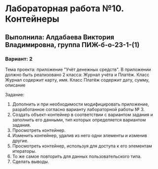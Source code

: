 # Лабораторная работа №10. Контейнеры
## Выполнила: Алдабаева Виктория Владимировна, группа ПИЖ-б-о-23-1-(1)
### Вариант: 2

Тема проекта: приложение "Учёт денежных средств". 
В приложении должно быть реализовано 2 класса: Журнал учёта и Платёж. Класс Журнал содержит карту, имя. Класс Платёж содержит дату, сумму, описание

Задание:
1. Дополнить и при необходимости модифицировать приложение,
разработанное согласно варианту лабораторной работы № 3. 
2. Создать объект-контейнер в соответствии с вариантом задания и заполнить его данными, тип которых определяется вариантом задания.
3. Просмотреть контейнер.
4. Изменить контейнер, удалив из него одни элементы и изменив 
другие.
5. Просмотреть контейнер, используя для доступа к его элементам 
итераторы.
6. То же самое повторить для данных пользовательского типа.
7. Сделать выводы.







